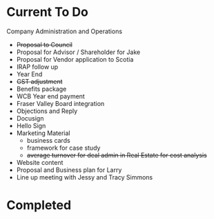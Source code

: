 
# Current To Do

Company Administration and Operations

 - ~~Proposal to Council~~
 - Proposal for Advisor / Shareholder for Jake
 - Proposal for Vendor application to Scotia
 - IRAP follow up
 - Year End
 - ~~GST adjustment~~
 - Benefits package
 - WCB Year end payment
 - Fraser Valley Board integration
 - Objections and Reply
 - Docusign
 - Hello Sign
 - Marketing Material
	- business cards
	- framework for case study
	- ~~average turnover for deal admin in Real Estate for cost analysis~~
 - Website content
 - Proposal and Business plan for Larry
 - Line up meeting with Jessy and Tracy Simmons

# Completed 








